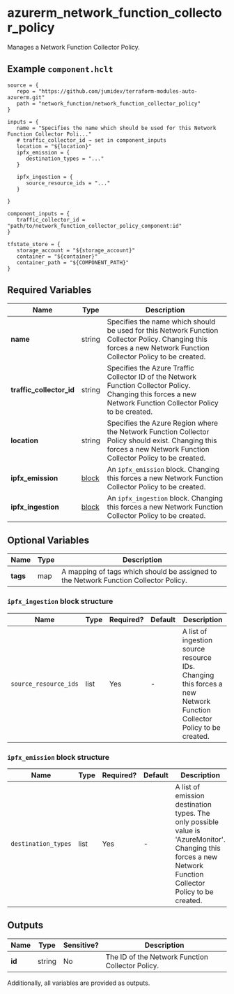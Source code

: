 # azurerm_network_function_collector_policy

Manages a Network Function Collector Policy.

## Example `component.hclt`

```hcl
source = {
   repo = "https://github.com/jumidev/terraform-modules-auto-azurerm.git"   
   path = "network_function/network_function_collector_policy"   
}

inputs = {
   name = "Specifies the name which should be used for this Network Function Collector Poli..."   
   # traffic_collector_id → set in component_inputs
   location = "${location}"   
   ipfx_emission = {
      destination_types = "..."      
   }
   
   ipfx_ingestion = {
      source_resource_ids = "..."      
   }
   
}

component_inputs = {
   traffic_collector_id = "path/to/network_function_collector_policy_component:id"   
}

tfstate_store = {
   storage_account = "${storage_account}"   
   container = "${container}"   
   container_path = "${COMPONENT_PATH}"   
}

```

## Required Variables

| Name | Type |  Description |
| ---- | --------- |  ----------- |
| **name** | string |  Specifies the name which should be used for this Network Function Collector Policy. Changing this forces a new Network Function Collector Policy to be created. | 
| **traffic_collector_id** | string |  Specifies the Azure Traffic Collector ID of the Network Function Collector Policy. Changing this forces a new Network Function Collector Policy to be created. | 
| **location** | string |  Specifies the Azure Region where the Network Function Collector Policy should exist. Changing this forces a new Network Function Collector Policy to be created. | 
| **ipfx_emission** | [block](#ipfx_emission-block-structure) |  An `ipfx_emission` block. Changing this forces a new Network Function Collector Policy to be created. | 
| **ipfx_ingestion** | [block](#ipfx_ingestion-block-structure) |  An `ipfx_ingestion` block. Changing this forces a new Network Function Collector Policy to be created. | 

## Optional Variables

| Name | Type |  Description |
| ---- | --------- |  ----------- |
| **tags** | map |  A mapping of tags which should be assigned to the Network Function Collector Policy. | 

### `ipfx_ingestion` block structure

| Name | Type | Required? | Default | Description |
| ---- | ---- | --------- | ------- | ----------- |
| `source_resource_ids` | list | Yes | - | A list of ingestion source resource IDs. Changing this forces a new Network Function Collector Policy to be created. |

### `ipfx_emission` block structure

| Name | Type | Required? | Default | Description |
| ---- | ---- | --------- | ------- | ----------- |
| `destination_types` | list | Yes | - | A list of emission destination types. The only possible value is 'AzureMonitor'. Changing this forces a new Network Function Collector Policy to be created. |



## Outputs

| Name | Type | Sensitive? | Description |
| ---- | ---- | --------- | --------- |
| **id** | string | No  | The ID of the Network Function Collector Policy. | 

Additionally, all variables are provided as outputs.
